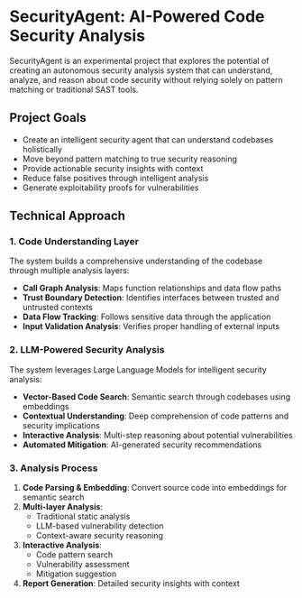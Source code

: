 # SecurityAgent: AI-Powered Code Security Analysis

SecurityAgent is an experimental project that explores the potential of creating an autonomous security analysis system that can understand, analyze, and reason about code security without relying solely on pattern matching or traditional SAST tools.

## Project Goals

- Create an intelligent security agent that can understand codebases holistically
- Move beyond pattern matching to true security reasoning
- Provide actionable security insights with context
- Reduce false positives through intelligent analysis
- Generate exploitability proofs for vulnerabilities

## Technical Approach

### 1. Code Understanding Layer

The system builds a comprehensive understanding of the codebase through multiple analysis layers:

- **Call Graph Analysis**: Maps function relationships and data flow paths
- **Trust Boundary Detection**: Identifies interfaces between trusted and untrusted contexts
- **Data Flow Tracking**: Follows sensitive data through the application
- **Input Validation Analysis**: Verifies proper handling of external inputs

### 2. LLM-Powered Security Analysis

The system leverages Large Language Models for intelligent security analysis:

- **Vector-Based Code Search**: Semantic search through codebases using embeddings
- **Contextual Understanding**: Deep comprehension of code patterns and security implications
- **Interactive Analysis**: Multi-step reasoning about potential vulnerabilities
- **Automated Mitigation**: AI-generated security recommendations

### 3. Analysis Process

1. **Code Parsing & Embedding**: Convert source code into embeddings for semantic search
2. **Multi-layer Analysis**: 
   - Traditional static analysis
   - LLM-based vulnerability detection
   - Context-aware security reasoning
3. **Interactive Analysis**:
   - Code pattern search
   - Vulnerability assessment
   - Mitigation suggestion
4. **Report Generation**: Detailed security insights with context
